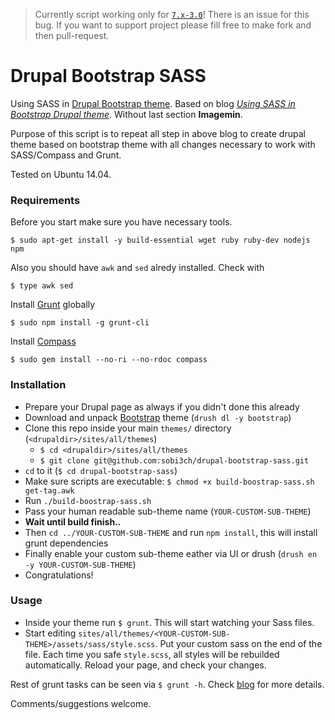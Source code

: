 > Currently script working only for [`7.x-3.0`](https://www.drupal.org/node/2137547)! There is an issue for this bug. If you want to support project please fill free to make fork and then pull-request.

# Drupal Bootstrap SASS

Using SASS in [Drupal Bootstrap theme](https://www.drupal.org/project/bootstrap). Based on blog *[Using SASS in Bootstrap Drupal theme](http://www.webfoobar.com/node/9)*. Without last section **Imagemin**.

Purpose of this script is to repeat all step in above blog to create drupal theme based on bootstrap theme with all changes necessary to work with SASS/Compass and Grunt.

Tested on Ubuntu 14.04. 


### Requirements

Before you start make sure you have necessary tools.
```
$ sudo apt-get install -y build-essential wget ruby ruby-dev nodejs npm
```

Also you should have `awk` and `sed` alredy installed. Check with
```
$ type awk sed
```

Install [Grunt](http://gruntjs.com/) globally
```
$ sudo npm install -g grunt-cli
```

Install [Compass](http://compass-style.org/)
```
$ sudo gem install --no-ri --no-rdoc compass
```

### Installation

* Prepare your Drupal page as always if you didn't done this already
* Download and unpack [Bootstrap](https://www.drupal.org/project/bootstrap) theme (`drush dl -y bootstrap`)
* Clone this repo inside your main `themes/` directory (`<drupaldir>/sites/all/themes`)
    * `$ cd <drupaldir>/sites/all/themes`  
    * `$ git clone git@github.com:sobi3ch/drupal-bootstrap-sass.git`
* `cd` to it (`$ cd drupal-bootstrap-sass`)
* Make sure scripts are executable: `$ chmod +x build-boostrap-sass.sh get-tag.awk`
* Run `./build-boostrap-sass.sh`
* Pass your human readable sub-theme name (`YOUR-CUSTOM-SUB-THEME`)
* **Wait until build finish..**
* Then `cd ../YOUR-CUSTOM-SUB-THEME` and run `npm install`, this will install grunt dependencies
* Finally enable your custom sub-theme eather via UI or drush (`drush en -y YOUR-CUSTOM-SUB-THEME`)
* Congratulations!

### Usage

* Inside your theme run `$ grunt`. This will start watching your Sass files. 
* Start editing `sites/all/themes/<YOUR-CUSTOM-SUB-THEME>/assets/sass/style.scss`. Put your custom sass on the end of the file. Each time you safe `style.scss`, all styles will be rebuilded automatically. Reload your page, and check your changes.

Rest of grunt tasks can be seen via `$ grunt -h`. Check [blog](http://www.webfoobar.com/node/9) for more details.

Comments/suggestions welcome.

